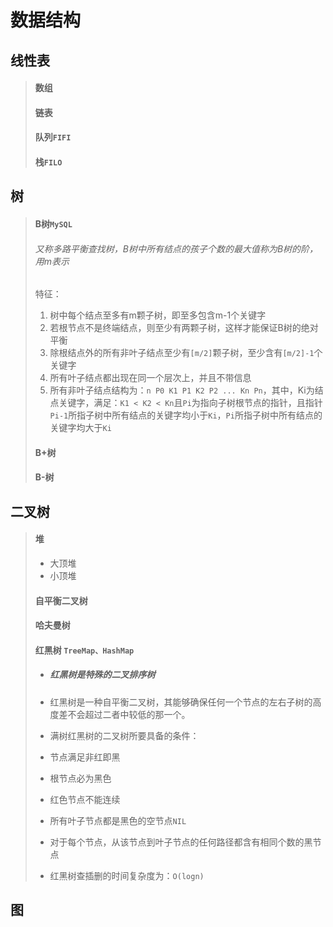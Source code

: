 # 数据结构

## 线性表

>#### 数组
>
>#### 链表
>
>#### 队列`FIFI`
>
>#### 栈`FILO`

## 树

>#### B树`MySQL`
>
>###### 又称多路平衡查找树，B树中所有结点的孩子个数的最大值称为B树的阶，用m表示
>
>特征：
>
>1. 树中每个结点至多有m颗子树，即至多包含m-1个关键字
>2. 若根节点不是终端结点，则至少有两颗子树，这样才能保证B树的绝对平衡
>3. 除根结点外的所有非叶子结点至少有`[m/2]`颗子树，至少含有`[m/2]-1`个关键字
>4. 所有叶子结点都出现在同一个层次上，并且不带信息
>5. 所有非叶子结点结构为：`n P0 K1 P1 K2 P2 ... Kn Pn`，其中，Ki为结点关键字，满足：`K1 < K2 < Kn`且`Pi`为指向子树根节点的指针，且指针`Pi-1`所指子树中所有结点的关键字均小于`Ki`，`Pi`所指子树中所有结点的关键字均大于`Ki`
>
>#### B+树
>
>#### B-树

## 二叉树

>#### 堆
>
>* 大顶堆
>* 小顶堆
>
>#### 自平衡二叉树
>
>#### 哈夫曼树
>
>#### 红黑树 `TreeMap、HashMap`
>
>- ##### 红黑树是特殊的二叉排序树
>
>- 红黑树是一种自平衡二叉树，其能够确保任何一个节点的左右子树的高度差不会超过二者中较低的那一个。
>
>- 满树红黑树的二叉树所要具备的条件：
>  - 节点满足非红即黑
>  - 根节点必为黑色
>  - 红色节点不能连续
>  - 所有叶子节点都是黑色的空节点`NIL`
>  - 对于每个节点，从该节点到叶子节点的任何路径都含有相同个数的黑节点
>  - 红黑树查插删的时间复杂度为：`O(logn)`
>

## 图

>
>
>